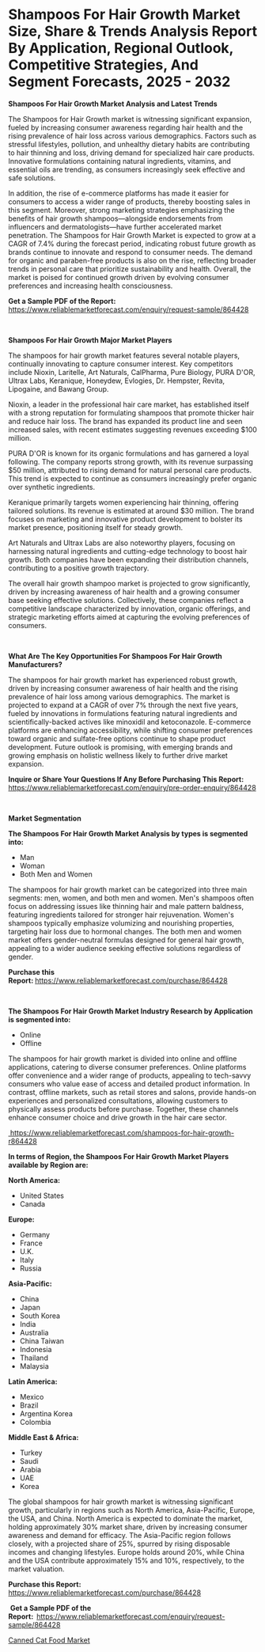 <p><h1>Shampoos For Hair Growth Market Size, Share & Trends Analysis Report By Application, Regional Outlook, Competitive Strategies, And Segment Forecasts, 2025 - 2032</h1></p><p><strong>Shampoos For Hair Growth Market Analysis and Latest Trends</strong></p>
<p><p>The Shampoos for Hair Growth market is witnessing significant expansion, fueled by increasing consumer awareness regarding hair health and the rising prevalence of hair loss across various demographics. Factors such as stressful lifestyles, pollution, and unhealthy dietary habits are contributing to hair thinning and loss, driving demand for specialized hair care products. Innovative formulations containing natural ingredients, vitamins, and essential oils are trending, as consumers increasingly seek effective and safe solutions. </p><p>In addition, the rise of e-commerce platforms has made it easier for consumers to access a wider range of products, thereby boosting sales in this segment. Moreover, strong marketing strategies emphasizing the benefits of hair growth shampoos—alongside endorsements from influencers and dermatologists—have further accelerated market penetration. The Shampoos for Hair Growth Market is expected to grow at a CAGR of 7.4% during the forecast period, indicating robust future growth as brands continue to innovate and respond to consumer needs. The demand for organic and paraben-free products is also on the rise, reflecting broader trends in personal care that prioritize sustainability and health. Overall, the market is poised for continued growth driven by evolving consumer preferences and increasing health consciousness.</p></p>
<p><strong>Get a Sample PDF of the Report:&nbsp;</strong> <a href="https://www.reliablemarketforecast.com/enquiry/request-sample/864428?utm_campaign=1842&utm_medium=2&utm_source=Github&utm_content=ia&utm_term=08022025&utm_id=shampoos-for-hair-growth">https://www.reliablemarketforecast.com/enquiry/request-sample/864428</a></p>
<p>&nbsp;</p>
<p><strong>Shampoos For Hair Growth Major Market Players</strong></p>
<p><p>The shampoos for hair growth market features several notable players, continually innovating to capture consumer interest. Key competitors include Nioxin, Laritelle, Art Naturals, CalPharma, Pure Biology, PURA D'OR, Ultrax Labs, Keranique, Honeydew, Evlogies, Dr. Hempster, Revita, Lipogaine, and Bawang Group.</p><p>Nioxin, a leader in the professional hair care market, has established itself with a strong reputation for formulating shampoos that promote thicker hair and reduce hair loss. The brand has expanded its product line and seen increased sales, with recent estimates suggesting revenues exceeding $100 million.</p><p>PURA D'OR is known for its organic formulations and has garnered a loyal following. The company reports strong growth, with its revenue surpassing $50 million, attributed to rising demand for natural personal care products. This trend is expected to continue as consumers increasingly prefer organic over synthetic ingredients.</p><p>Keranique primarily targets women experiencing hair thinning, offering tailored solutions. Its revenue is estimated at around $30 million. The brand focuses on marketing and innovative product development to bolster its market presence, positioning itself for steady growth.</p><p>Art Naturals and Ultrax Labs are also noteworthy players, focusing on harnessing natural ingredients and cutting-edge technology to boost hair growth. Both companies have been expanding their distribution channels, contributing to a positive growth trajectory.</p><p>The overall hair growth shampoo market is projected to grow significantly, driven by increasing awareness of hair health and a growing consumer base seeking effective solutions. Collectively, these companies reflect a competitive landscape characterized by innovation, organic offerings, and strategic marketing efforts aimed at capturing the evolving preferences of consumers.</p></p>
<p>&nbsp;</p>
<p><strong>What Are The Key Opportunities For Shampoos For Hair Growth Manufacturers?</strong></p>
<p><p>The shampoos for hair growth market has experienced robust growth, driven by increasing consumer awareness of hair health and the rising prevalence of hair loss among various demographics. The market is projected to expand at a CAGR of over 7% through the next five years, fueled by innovations in formulations featuring natural ingredients and scientifically-backed actives like minoxidil and ketoconazole. E-commerce platforms are enhancing accessibility, while shifting consumer preferences toward organic and sulfate-free options continue to shape product development. Future outlook is promising, with emerging brands and growing emphasis on holistic wellness likely to further drive market expansion.</p></p>
<p><strong>Inquire or Share Your Questions If Any Before Purchasing This Report:</strong> <a href="https://www.reliablemarketforecast.com/enquiry/pre-order-enquiry/864428?utm_campaign=1842&utm_medium=2&utm_source=Github&utm_content=ia&utm_term=08022025&utm_id=shampoos-for-hair-growth">https://www.reliablemarketforecast.com/enquiry/pre-order-enquiry/864428</a></p>
<p>&nbsp;</p>
<p><strong>Market Segmentation</strong></p>
<p><strong>The Shampoos For Hair Growth Market Analysis by types is segmented into:</strong></p>
<p><ul><li>Man</li><li>Woman</li><li>Both Men and Women</li></ul></p>
<p><p>The shampoos for hair growth market can be categorized into three main segments: men, women, and both men and women. Men's shampoos often focus on addressing issues like thinning hair and male pattern baldness, featuring ingredients tailored for stronger hair rejuvenation. Women's shampoos typically emphasize volumizing and nourishing properties, targeting hair loss due to hormonal changes. The both men and women market offers gender-neutral formulas designed for general hair growth, appealing to a wider audience seeking effective solutions regardless of gender.</p></p>
<p><strong>Purchase this Report:&nbsp;</strong><a href="https://www.reliablemarketforecast.com/purchase/864428?utm_campaign=1842&utm_medium=2&utm_source=Github&utm_content=ia&utm_term=08022025&utm_id=shampoos-for-hair-growth">https://www.reliablemarketforecast.com/purchase/864428</a></p>
<p>&nbsp;</p>
<p><strong>The Shampoos For Hair Growth Market Industry Research by Application is segmented into:</strong></p>
<p><ul><li>Online</li><li>Offline</li></ul></p>
<p><p>The shampoos for hair growth market is divided into online and offline applications, catering to diverse consumer preferences. Online platforms offer convenience and a wider range of products, appealing to tech-savvy consumers who value ease of access and detailed product information. In contrast, offline markets, such as retail stores and salons, provide hands-on experiences and personalized consultations, allowing customers to physically assess products before purchase. Together, these channels enhance consumer choice and drive growth in the hair care sector.</p></p>
<p><a href="https://www.reliablemarketforecast.com/shampoos-for-hair-growth-r864428?utm_campaign=1842&utm_medium=2&utm_source=Github&utm_content=ia&utm_term=08022025&utm_id=shampoos-for-hair-growth">&nbsp;https://www.reliablemarketforecast.com/shampoos-for-hair-growth-r864428</a></p>
<p><strong>In terms of Region, the Shampoos For Hair Growth Market Players available by Region are:</strong></p>
<p>
    <p> <strong> North America: </strong>
        <ul>
            <li>United States</li>
            <li>Canada</li>
        </ul>
        </p> 
    <p> <strong> Europe: </strong>
        <ul>
            <li>Germany</li>
            <li>France</li>
            <li>U.K.</li>
            <li>Italy</li>
            <li>Russia</li>
        </ul>
        </p> 
    <p> <strong> Asia-Pacific: </strong>
        <ul>
            <li>China</li>
            <li>Japan</li>
            <li>South Korea</li>
            <li>India</li>
            <li>Australia</li>
            <li>China Taiwan</li>
            <li>Indonesia</li>
            <li>Thailand</li>
            <li>Malaysia</li>
        </ul>
        </p> 
    <p> <strong> Latin America: </strong>
        <ul>
            <li>Mexico</li>
            <li>Brazil</li>
            <li>Argentina Korea</li>
            <li>Colombia</li>
        </ul>
        </p> 
    <p> <strong> Middle East & Africa: </strong>
        <ul>
            <li>Turkey</li>
            <li>Saudi</li>
            <li>Arabia</li>
            <li>UAE</li>
            <li>Korea</li>
        </ul>
    </p>
    </p>
<p><p>The global shampoos for hair growth market is witnessing significant growth, particularly in regions such as North America, Asia-Pacific, Europe, the USA, and China. North America is expected to dominate the market, holding approximately 30% market share, driven by increasing consumer awareness and demand for efficacy. The Asia-Pacific region follows closely, with a projected share of 25%, spurred by rising disposable incomes and changing lifestyles. Europe holds around 20%, while China and the USA contribute approximately 15% and 10%, respectively, to the market valuation.</p></p>
<p><strong>Purchase this Report: </strong><a href="https://www.reliablemarketforecast.com/purchase/864428?utm_campaign=1842&utm_medium=2&utm_source=Github&utm_content=ia&utm_term=08022025&utm_id=shampoos-for-hair-growth">https://www.reliablemarketforecast.com/purchase/864428</a></p>
<p>&nbsp;<strong>Get a Sample PDF of the Report:&nbsp;&nbsp;</strong><a href="https://www.reliablemarketforecast.com/enquiry/request-sample/864428?utm_campaign=1842&utm_medium=2&utm_source=Github&utm_content=ia&utm_term=08022025&utm_id=shampoos-for-hair-growth">https://www.reliablemarketforecast.com/enquiry/request-sample/864428</a></p>
<p><strong></strong></p>
<p><p><a href="https://github.com/gulaimolin/Market-Research-Report-List-7/blob/main/canned-cat-food-market.md?utm_campaign=1842&utm_medium=2&utm_source=Github&utm_content=ia&utm_term=08022025&utm_id=shampoos-for-hair-growth">Canned Cat Food Market</a></p></p>